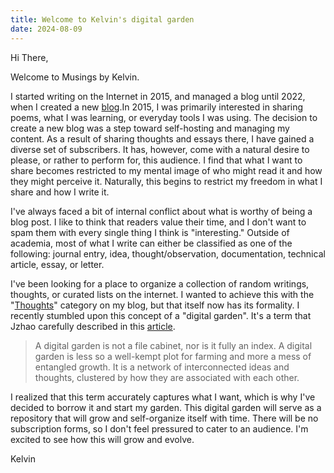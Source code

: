 ```yaml
---
title: Welcome to Kelvin's digital garden
date: 2024-08-09
---
```


Hi There,

Welcome to Musings by Kelvin.

I started writing on the Internet in 2015, and managed a blog until 2022,  when I created a new [blog](https://kelvinpaschal.com/blog/).In 2015, I was primarily interested in sharing poems, what I was learning, or everyday tools I was using. The decision to create a new blog was a step toward self-hosting and managing my content. As a result of sharing thoughts and essays there, I have gained a diverse set of subscribers. It has, however, come with a natural desire to please, or rather to perform for, this audience. I find that what I want to share becomes restricted to my mental image of who might read it and how they might perceive it. Naturally, this begins to restrict my freedom in what I share and how I write it.

I've always faced a bit of internal conflict about what is worthy of being a blog post. I like to think that readers value their time, and I don't want to spam them with every single thing I think is "interesting." Outside of academia, most of what I write can either be classified as one of the following: journal entry, idea, thought/observation, documentation, technical article, essay, or  letter.

I've been looking for a place to organize a collection of random writings, thoughts, or curated lists on the internet. I wanted to achieve this with the "[Thoughts](https://kelvinpaschal.com/blog/category/?category=thoughts)" category on my blog, but that itself now has its formality. I recently stumbled upon this concept of a "digital garden". It's a term that Jzhao carefully described in this [article](https://jzhao.xyz/posts/networked-thought).

> A digital garden is not a file cabinet, nor is it fully an index. A digital garden is less so a well-kempt plot for farming and more a mess of entangled growth. It is a network of interconnected ideas and thoughts, clustered by how they are associated with each other.

I realized that this term accurately captures what I want, which is why I've decided to borrow it and start my garden. This digital garden will serve as a repository that will grow and self-organize itself with time. There will be no subscription forms, so I don't feel pressured to cater to an audience. I'm excited to see how this will grow and evolve.

Kelvin






